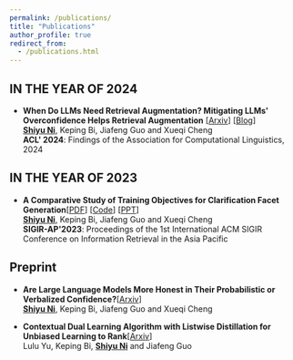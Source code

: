 ```yaml
---
permalink: /publications/
title: "Publications"
author_profile: true
redirect_from: 
  - /publications.html
---
```


## IN THE YEAR OF 2024

- **When Do LLMs Need Retrieval Augmentation? Mitigating LLMs' Overconfidence Helps Retrieval Augmentation** [[Arxiv](https://arxiv.org/abs/2402.11457)] [[Blog](https://mp.weixin.qq.com/s/yhkGXXjYdoM-KIhHGgdjdA)]<br>
  <ins>**Shiyu Ni**</ins>, Keping Bi, Jiafeng Guo and Xueqi Cheng  <br>**ACL' 2024**:  Findings of the Association for Computational Linguistics, 2024
  

IN THE YEAR OF 2023
------

- **A Comparative Study of Training Objectives for Clarification Facet Generation**[[PDF](https://arxiv.org/pdf/2310.00703v1.pdf)] [[Code](https://github.com/ShiyuNee/Facet-Generation)] [[PPT](https://github.com/ShiyuNee/Facet-Generation/blob/master/SIGIR-AP2023-Shiyu.pptx)] <br>
  <ins>**Shiyu Ni**</ins>, Keping Bi, Jiafeng Guo and Xueqi Cheng  <br>**SIGIR-AP'2023**: Proceedings of the 1st International ACM SIGIR Conference on Information Retrieval in the Asia Pacific

## Preprint
- **Are Large Language Models More Honest in Their Probabilistic or Verbalized Confidence?**[[Arxiv](https://arxiv.org/pdf/2408.09773)]  <br>
  <ins>**Shiyu Ni**</ins>, Keping Bi, Jiafeng Guo and Xueqi Cheng  

- **Contextual Dual Learning Algorithm with Listwise Distillation for Unbiased Learning to Rank**[[Arxiv](https://arxiv.org/pdf/2408.09817)]  <br>
  Lulu Yu, Keping Bi, <ins>**Shiyu Ni**</ins> and Jiafeng Guo 

